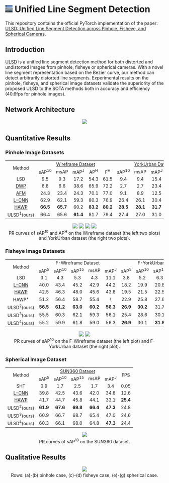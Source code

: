 [<img height="23" src="https://github.com/lh9171338/Outline/blob/master/icon.jpg"/>](https://github.com/lh9171338/Outline) Unified Line Segment Detection
===
This repository contains the official PyTorch implementation of the paper: [ULSD: Unified Line Segment Detection across Pinhole, Fisheye, and Spherical Cameras]().

## Introduction
[ULSD]() is a unified line segment detection method for both distorted and undistorted images from pinhole, fisheye or spherical cameras. With a novel line segment representation based on the Bezier curve, our method can detect arbitrarily distorted line segments. Experimental results on the pinhole, fisheye, and spherical image datasets validate the superiority of the proposed ULSD to the SOTA methods both in accuracy and efficiency (40.6fps for pinhole images).

## Network Architecture
<p align="center"><img src="https://github.com/lh9171338/Unified-Line-Segment-Detection/blob/main/figure/Network.png"/></p>
    
## Quantitative Results
### Pinhole Image Datasets
<html>
<table align="center">
    <tr>
        <td rowspan="2" align="center">Method</td> 
        <td colspan="5" align="center"><a href="https://github.com/huangkuns/wireframe">Wireframe Dataset</a></td>
        <td colspan="5" align="center"><a href="http://www.elderlab.yorku.ca/resources/york-urban-line-segment-database-information/">YorkUrban Dataset</a></td>
        <td rowspan="2" align="center">FPS</td>     
    </tr>
    <tr>
        <td align="center">sAP<sup>10</sup></td>
        <td align="center">msAP</td>     
        <td align="center">mAP<sup>J</sup></td>    
        <td align="center">AP<sup>H</sup></td>    
        <td align="center">F<sup>H</sup></td>  
        <td align="center">sAP<sup>10</sup></td>
        <td align="center">msAP</td>     
        <td align="center">mAP<sup>J</sup></td>    
        <td align="center">AP<sup>H</sup></td>    
        <td align="center">F<sup>H</sup></td>      
    </tr>  
    <tr>
        <td align="center">LSD</td>
        <td align="center">9.5</td>
        <td align="center">9.3</td>    
        <td align="center">17.2</td>    
        <td align="center">54.3</td>    
        <td align="center">61.5</td>    
        <td align="center">9.4</td>
        <td align="center">9.4</td>    
        <td align="center">15.4</td>    
        <td align="center">49.7</td>    
        <td align="center">60.0</td>          
        <td align="center"><b>50.9</b></td>          
    </tr>    
    <tr>
        <td align="center"><a href="https://github.com/huangkuns/wireframe">DWP</a></td>
        <td align="center">6.8</td> 
        <td align="center">6.6</td>    
        <td align="center">38.6</td>    
        <td align="center">65.9</td>    
        <td align="center">72.2</td>    
        <td align="center">2.7</td> 
        <td align="center">2.7</td>    
        <td align="center">23.4</td>    
        <td align="center">51.6</td>    
        <td align="center">62.3</td>   
        <td align="center">2.3</td>          
    </tr>    
    <tr>
        <td align="center"><a href="https://github.com/cherubicXN/afm_cvpr2019">AFM</a></td>
        <td align="center">24.3</td>
        <td align="center">23.4</td>    
        <td align="center">24.3</td>    
        <td align="center">70.1</td>    
        <td align="center">77.0</td>    
        <td align="center">9.1</td>
        <td align="center">8.9</td>    
        <td align="center">12.5</td>    
        <td align="center">48.5</td>    
        <td align="center">63.2</td>    
        <td align="center">14.3</td>          
    </tr> 
    <tr>
        <td align="center"><a href="https://github.com/zhou13/lcnn">L-CNN</a></td>
        <td align="center">62.9</td>
        <td align="center">62.1</td>    
        <td align="center">59.3</td>    
        <td align="center">80.3</td>    
        <td align="center">76.9</td>    
        <td align="center">26.4</td>
        <td align="center">26.1</td>    
        <td align="center">30.4</td>    
        <td align="center">57.8</td>    
        <td align="center">61.6</td>    
        <td align="center">13.7</td>          
    </tr>    
    <tr>
        <td align="center"><a href="https://github.com/cherubicXN/hawp">HAWP</a></td>
        <td align="center"><b>66.5</b></td>
        <td align="center"><b>65.7</b></td>    
        <td align="center">60.2</td>    
        <td align="center"><b>83.2</b></td>    
        <td align="center"><b>80.2</b></td>    
        <td align="center"><b>28.5</b></td>
        <td align="center"><b>28.1</b></td>    
        <td align="center"><b>31.7</b></td>    
        <td align="center"><b>58.8</b></td>    
        <td align="center"><b>64.8</b></td>   
        <td align="center">30.9</td>          
    </tr>   
    <tr>
        <td align="center">ULSD<sup>1</sup>(ours)</td>
        <td align="center">66.4</td>
        <td align="center">65.6</td>    
        <td align="center"><b>61.4</b></td>    
        <td align="center">81.7</td>    
        <td align="center">79.4</td>    
        <td align="center">27.4</td>
        <td align="center">27.0</td>    
        <td align="center">31.0</td>    
        <td align="center">56.5</td>    
        <td align="center">63.3</td>          
        <td align="center">40.6</td>          
    </tr>   
</table>
</html>

<p align="center">
    <img width="220" src="https://github.com/lh9171338/Unified-Line-Segment-Detection/blob/main/figure/wireframe-sAP10.png"/>
    <img width="220" src="https://github.com/lh9171338/Unified-Line-Segment-Detection/blob/main/figure/wireframe-APH.png"/>
    <img width="220" src="https://github.com/lh9171338/Unified-Line-Segment-Detection/blob/main/figure/york-sAP10.png"/>
    <img width="220" src="https://github.com/lh9171338/Unified-Line-Segment-Detection/blob/main/figure/york-APH.png"/>
    <br/>
    PR curves of sAP<sup>10</sup> and AP<sup>H</sup> on the Wireframe dataset (the left two plots) and YorkUrban dataset (the right two plots).
</p> 

### Fisheye Image Datasets

<html>
<table align="center">
    <tr>
        <td rowspan="2" align="center">Method</td> 
        <td colspan="5" align="center">F-Wireframe Dataset</td>
        <td colspan="5" align="center">F-YorkUrban Dataset</td>
        <td rowspan="2" align="center">FPS</td>     
    </tr>
    <tr>
        <td align="center">sAP<sup>5</sup></td>
        <td align="center">sAP<sup>10</sup></td>
        <td align="center">sAP<sup>15</sup></td>
        <td align="center">msAP</td>     
        <td align="center">mAP<sup>J</sup></td>    
        <td align="center">sAP<sup>5</sup></td>
        <td align="center">sAP<sup>10</sup></td>
        <td align="center">sAP<sup>15</sup></td>
        <td align="center">msAP</td>     
        <td align="center">mAP<sup>J</sup></td>      
    </tr>  
    <tr>
        <td align="center">LSD</td>
        <td align="center">3.1</td>
        <td align="center">4.3</td>    
        <td align="center">5.3</td>    
        <td align="center">4.3</td>    
        <td align="center">11.1</td>    
        <td align="center">3.8</td>
        <td align="center">5.2</td>    
        <td align="center">6.3</td>    
        <td align="center">5.1</td>    
        <td align="center">10.7</td>          
        <td align="center"><b>47.9</b></td>          
    </tr>    
    <tr>
        <td align="center"><a href="https://github.com/zhou13/lcnn">L-CNN</a></td>
        <td align="center">40.0</td>
        <td align="center">43.4</td>    
        <td align="center">45.2</td>    
        <td align="center">42.9</td>    
        <td align="center">44.2</td>    
        <td align="center">18.2</td>
        <td align="center">19.9</td>    
        <td align="center">20.8</td>    
        <td align="center">19.6</td>    
        <td align="center">26.4</td>    
        <td align="center">14.3</td>          
    </tr>    
    <tr>
        <td align="center"><a href="https://github.com/cherubicXN/hawp">HAWP</a></td>
        <td align="center">42.5</td>
        <td align="center">46.3</td>    
        <td align="center">48.0</td>    
        <td align="center">45.6</td>    
        <td align="center">43.8</td>    
        <td align="center">19.5</td>
        <td align="center">21.5</td>    
        <td align="center">22.5</td>    
        <td align="center">21.2</td>    
        <td align="center">26.4</td>   
        <td align="center">31.5</td>          
    </tr>   
    <tr>
        <td align="center">HAWP<sup>+</sup></td>
        <td align="center">51.2</td>
        <td align="center">56.4</td>    
        <td align="center">58.7</td>    
        <td align="center">55.4</td>    
        <td align="center">\</td>    
        <td align="center">22.9</td>
        <td align="center">25.8</td>    
        <td align="center">27.6</td>    
        <td align="center">25.4</td>    
        <td align="center">\</td>   
        <td align="center">31.5</td>          
    </tr>  
    <tr>
        <td align="center">ULSD<sup>2</sup>(ours)</td>
        <td align="center"><b>56.5</b></td>
        <td align="center"><b>61.2</b></td>    
        <td align="center"><b>63.0</b></td>    
        <td align="center"><b>60.2</b></td>    
        <td align="center"><b>56.3</b></td>    
        <td align="center"><b>26.9</b></td>
        <td align="center"><b>30.2</b></td>    
        <td align="center">31.7</td>    
        <td align="center"><b>29.6</b></td>    
        <td align="center">32.6</td>          
        <td align="center">36.8</td>          
    </tr>   
    <tr>
        <td align="center">ULSD<sup>3</sup>(ours)</td>
        <td align="center">55.5</td>
        <td align="center">60.3</td>    
        <td align="center">62.1</td>    
        <td align="center">59.3</td>    
        <td align="center">56.1</td>    
        <td align="center">25.4</td>
        <td align="center">28.6</td>    
        <td align="center">30.1</td>    
        <td align="center">28.0</td>    
        <td align="center">31.5</td>   
        <td align="center">36.5</td>          
    </tr>  
    <tr>
        <td align="center">ULSD<sup>4</sup>(ours)</td>
        <td align="center">55.2</td>
        <td align="center">59.9</td>    
        <td align="center">61.8</td>    
        <td align="center">59.0</td>    
        <td align="center">56.3</td>    
        <td align="center"><b>26.9</b></td>
        <td align="center">30.1</td>    
        <td align="center"><b>31.8</b></td>    
        <td align="center"><b>29.6</b></td>    
        <td align="center"><b>33.1</b></td>   
        <td align="center">36.3</td>          
    </tr>
</table>
</html>

<p align="center">
    <img width="450" src="https://github.com/lh9171338/Unified-Line-Segment-Detection/blob/main/figure/dwireframe-sAP10.png"/>
    <img width="450" src="https://github.com/lh9171338/Unified-Line-Segment-Detection/blob/main/figure/dwireframe-sAP10.png"/>
    <br/>
    PR curves of sAP<sup>10</sup> on the F-Wireframe dataset (the left plot) and F-YorkUrban dataset (the right plot).
</p> 

### Spherical Image Dataset

<html>
<table align="center">
    <tr>
        <td rowspan="2" align="center">Method</td> 
        <td colspan="5" align="center"><a href="https://drive.google.com/drive/folders/1ooaYwvNuFd-iEEcmOQHpLunJEmo7b4NM">SUN360 Dataset</a></td>
        <td rowspan="2" align="center">FPS</td>     
    </tr>
    <tr>
        <td align="center">sAP<sup>5</sup></td>
        <td align="center">sAP<sup>10</sup></td>
        <td align="center">sAP<sup>15</sup></td>
        <td align="center">msAP</td>     
        <td align="center">mAP<sup>J</sup></td>      
    </tr>  
    <tr>
        <td align="center">SHT</td>
        <td align="center">0.9</td>
        <td align="center">1.7</td>    
        <td align="center">2.5</td>    
        <td align="center">1.7</td>    
        <td align="center">3.4</td>           
        <td align="center">0.05</td>          
    </tr>    
    <tr>
        <td align="center"><a href="https://github.com/zhou13/lcnn">L-CNN</a></td>
        <td align="center">39.8</td>
        <td align="center">42.5</td>    
        <td align="center">43.6</td>    
        <td align="center">42.0</td>    
        <td align="center">34.8</td>    
        <td align="center">12.6</td>    
    </tr>    
    <tr>
        <td align="center"><a href="https://github.com/cherubicXN/hawp">HAWP</a></td>
        <td align="center">41.7</td>
        <td align="center">44.7</td>    
        <td align="center">45.8</td>    
        <td align="center">44.1</td>    
        <td align="center">33.1</td>    
        <td align="center"><b>25.4</b></td>          
    </tr>   
    <tr>
        <td align="center">ULSD<sup>2</sup>(ours)</td>
        <td align="center"><b>61.9</b></td>
        <td align="center"><b>67.6</b></td>    
        <td align="center"><b>69.8</b></td>    
        <td align="center"><b>66.4</b></td>    
        <td align="center"><b>47.3</b></td>          
        <td align="center">24.8</td>          
    </tr>   
    <tr>
        <td align="center">ULSD<sup>3</sup>(ours)</td>
        <td align="center">60.9</td>
        <td align="center">66.7</td>    
        <td align="center">68.7</td>    
        <td align="center">65.4</td>    
        <td align="center">47.0</td>     
        <td align="center">24.6</td>          
    </tr>  
    <tr>
        <td align="center">ULSD<sup>4</sup>(ours)</td>
        <td align="center">60.3</td>
        <td align="center">66.1</td>    
        <td align="center">68.0</td>    
        <td align="center">64.8</td>    
        <td align="center"><b>47.3</b></td>     
        <td align="center">24.4</td>          
    </tr>
</table>
</html>

<p align="center">
    <img width="450" src="https://github.com/lh9171338/Unified-Line-Segment-Detection/blob/main/figure/sun360-sAP10.png"/>
    <br/>
    PR curves of sAP<sup>10</sup> on the SUN360 dataset.
</p> 


## Qualitative Results 
<p align="center">
    <img src="https://github.com/lh9171338/Unified-Line-Segment-Detection/blob/main/figure/Qualitative_results.png"/>
    <br/>
    Rows: (a)-(b) pinhole case, (c)-(d) fisheye case, (e)-(g) spherical case.
</p> 
